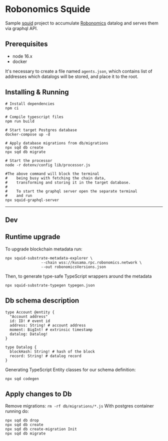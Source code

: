 # Robonomics Squide

Sample [squid](https://subsquid.io) project to accumulate [Robonomics](https://polkadot.js.org/apps/?rpc=wss%3A%2F%2Fkusama.rpc.robonomics.network%2F#/explorer) datalog and serves them via graphql API.

## Prerequisites

* node 16.x
* docker

It's necessary to create a file named `agents.json`, which contains list of addresses which datalogs will be stored, and place it to the root.

## Installing & Running

```
# Install dependencies
npm ci

# Compile typescript files
npm run build

# Start target Postgres database
docker-compose up -d

# Apply database migrations from db/migrations
npx sqd db create
npx sqd db migrate

# Start the processor
node -r dotenv/config lib/processor.js

#The above command will block the terminal
#    being busy with fetching the chain data, 
#    transforming and storing it in the target database.
#
#    To start the graphql server open the separate terminal
#    and run
npx squid-graphql-server
```
---
## Dev
## Runtime upgrade

To upgrade blockchain metadata run:

```
npx squid-substrate-metadata-explorer \                                                                                                               
                --chain wss://kusama.rpc.robonomics.network \
                --out robonomicsVersions.json

```
Then, to generate type-safe TypeScript wrappers around the metadata

```
npx squid-substrate-typegen typegen.json
```

## Db schema description

```
type Account @entity {
  "Account address"
  id: ID! # event id
  address: String! # account address
  moment: BigInt! # extrinsic timestamp
  datalog: Datalog!
}

type Datalog {
  blockHash: String! # hash of the block
  record: String! # datalog record
}
```
Generating TypeScript Entity classes for our schema definition:

``npx sqd codegen``

## Apply changes to Db

Remove migrations:
``rm -rf db/migrations/*.js``
With postgres container running do:
```
npx sqd db drop
npx sqd db create
npx sqd db create-migration Init
npx sqd db migrate
```


